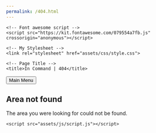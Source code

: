 ```yaml
---
permalink: /404.html
---
```


<!DOCTYPE html>
<html lang="en">

<head>
    <meta charset="UTF-8">
    <meta name="viewport" content="width=device-width, initial-scale=1.0">
    <meta name="Description" content="">
    <meta name="Keywords" content="Learn, Quiz, Test, Knowledge">

    <!-- Font awesome script -->
    <script src="https://kit.fontawesome.com/079554a7fb.js" crossorigin="anonymous"></script>

    <!-- My Stylesheet -->
    <link rel="stylesheet" href="assets/css/style.css">

    <!-- Page Title -->
    <title>In Command | 404</title>
</head>

<body id="page-not-found">
    <div id="area-not-found">
        <button id="not-found-btn" class="menu-btn">Main Menu</button>
    </div>
    <div id="not-found-text">
        <h2>Area not found</h2>
        <p>The area you were looking for could not be found.</p>
    </div>


    <script src="assets/js/script.js"></script>
</body>

</html>